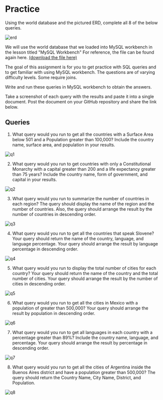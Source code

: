 # Practice

Using the world database and the pictured ERD, complete all 8 of the below queries.

![erd](https://github.com/eccecarreon/world/assets/153371886/3e75037c-6ccd-4d8e-8dbf-42e397900ff9)

We will use the world database that we loaded into MySQL workbench in the lesson titled "MySQL Workbench" For reference, the file can be found again here. [(download the file here)](https://assets.codingdojo.com/boomyeah/company_209/chapter_3569/handouts/chapter3569_5432_world.sql)

The goal of this assignment is for you to get practice with SQL queries and to get familiar with using MySQL workbench. The questions are of varying difficulty levels. Some require joins.

Write and run these queries in MySQL workbench to obtain the answers.

Take a screenshot of each query with the results and paste it into a single document. Post the document on your GitHub repository and share the link below.

## Queries

1. What query would you run to get all the countries with a Surface Area below 501 and a Population greater than 100,000? Include the country name, surface area, and population in your results.

![q1](https://github.com/eccecarreon/world/assets/153371886/4c15905f-beb7-49cc-b220-53044d837965)

2. What query would you run to get countries with only a Constitutional Monarchy with a capital greater than 200 and a life expectancy greater than 75 years? Include the country name, form of government, and capital in your results.

![q2](https://github.com/eccecarreon/world/assets/153371886/eca0cc33-55b1-4593-a35b-fe6ba34b7998)

3. What query would you run to summarize the number of countries in each region? The query should display the name of the region and the number of countries. Also, the query should arrange the result by the number of countries in descending order.

![q3](https://github.com/eccecarreon/world/assets/153371886/42c21390-4b12-42ad-b4c3-8f956023606a)

4. What query would you run to get all the countries that speak Slovene? Your query should return the name of the country, language, and language percentage. Your query should arrange the result by language percentage in descending order.

![q4](https://github.com/eccecarreon/world/assets/153371886/6c50f882-6a9a-4520-9af0-6cd6794ce6a8)

5. What query would you run to display the total number of cities for each country? Your query should return the name of the country and the total number of cities. Your query should arrange the result by the number of cities in descending order.

![q5](https://github.com/eccecarreon/world/assets/153371886/5b65eeae-8458-4ec1-acbb-5fa3877751f4)

6. What query would you run to get all the cities in Mexico with a population of greater than 500,000? Your query should arrange the result by population in descending order.

![q6](https://github.com/eccecarreon/world/assets/153371886/974aabb3-c157-4480-82ed-c97a7efaafdd)

7. What query would you run to get all languages in each country with a percentage greater than 89%? Include the country name, language, and percentage. Your query should arrange the result by percentage in descending order.

![q7](https://github.com/eccecarreon/world/assets/153371886/4d9ef952-ae32-4bea-921b-33f05ee8d4c1)

8. What query would you run to get all the cities of Argentina inside the Buenos Aires district and have a population greater than 500,000? The query should return the Country Name, City Name, District, and Population.

![q8](https://github.com/eccecarreon/world/assets/153371886/7eda2977-4f71-47e6-a6d9-cace5093d72d)

